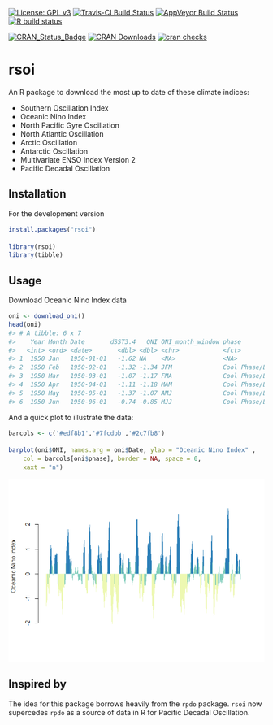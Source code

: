 
<!-- README.md is generated from README.Rmd. Please edit that file -->

[![License: GPL
v3](https://img.shields.io/badge/License-GPL%20v3-blue.svg)](https://www.gnu.org/licenses/gpl-3.0)
[![Travis-CI Build
Status](https://travis-ci.org/boshek/rsoi.svg?branch=master)](https://travis-ci.org/boshek/rsoi)
[![AppVeyor Build
Status](https://ci.appveyor.com/api/projects/status/github/boshek/rsoi?branch=master&svg=true)](https://ci.appveyor.com/project/boshek/rsoi)
[![R build
status](https://github.com/boshek/rsoi/workflows/R-CMD-check/badge.svg)](https://github.com/boshek/rsoi)

[![CRAN\_Status\_Badge](https://www.r-pkg.org/badges/version/rsoi)](https://cran.r-project.org/package=rsoi)
[![CRAN
Downloads](https://cranlogs.r-pkg.org/badges/rsoi?color=brightgreen)](https://CRAN.R-project.org/package=rsoi)
[![cran
checks](https://cranchecks.info/badges/worst/rsoi)](https://cran.r-project.org/web/checks/check_results_rsoi.html)

# rsoi

An R package to download the most up to date of these climate indices:

  - Southern Oscillation Index
  - Oceanic Nino Index
  - North Pacific Gyre Oscillation
  - North Atlantic Oscillation
  - Arctic Oscillation
  - Antarctic Oscillation
  - Multivariate ENSO Index Version 2
  - Pacific Decadal Oscillation

## Installation

For the development version

``` r
install.packages("rsoi")

library(rsoi)
library(tibble)
```

## Usage

Download Oceanic Nino Index data

``` r
oni <- download_oni()
head(oni)
#> # A tibble: 6 x 7
#>    Year Month Date       dSST3.4   ONI ONI_month_window phase             
#>   <int> <ord> <date>       <dbl> <dbl> <chr>            <fct>             
#> 1  1950 Jan   1950-01-01   -1.62 NA    <NA>             <NA>              
#> 2  1950 Feb   1950-02-01   -1.32 -1.34 JFM              Cool Phase/La Nina
#> 3  1950 Mar   1950-03-01   -1.07 -1.17 FMA              Cool Phase/La Nina
#> 4  1950 Apr   1950-04-01   -1.11 -1.18 MAM              Cool Phase/La Nina
#> 5  1950 May   1950-05-01   -1.37 -1.07 AMJ              Cool Phase/La Nina
#> 6  1950 Jun   1950-06-01   -0.74 -0.85 MJJ              Cool Phase/La Nina
```

And a quick plot to illustrate the data:

``` r
barcols <- c('#edf8b1','#7fcdbb','#2c7fb8')

barplot(oni$ONI, names.arg = oni$Date, ylab = "Oceanic Nino Index" , 
    col = barcols[oni$phase], border = NA, space = 0,
    xaxt = "n")
```

![](man/figures/plot-1.png)<!-- -->

## Inspired by

The idea for this package borrows heavily from the `rpdo` package.
`rsoi` now supercedes `rpdo` as a source of data in R for Pacific
Decadal Oscillation.
